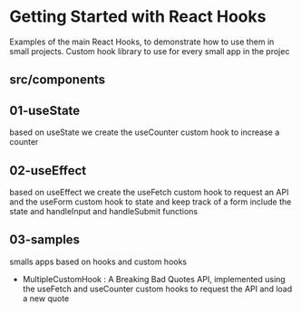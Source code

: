 # Getting Started with React Hooks

Examples of the main React Hooks, to demonstrate how to use them in small projects. Custom hook library to use for every small app in the projec

## src/components

## 01-useState

based on useState we create the useCounter custom hook to increase a counter

## 02-useEffect

based on useEffect we create the useFetch custom hook to request an API and the useForm custom hook to state and keep track of a form include the state and handleInput and handleSubmit functions

## 03-samples

smalls apps based on hooks and custom hooks

- MultipleCustomHook : A Breaking Bad Quotes API, implemented using the useFetch and useCounter custom hooks to request the API and load a new quote
